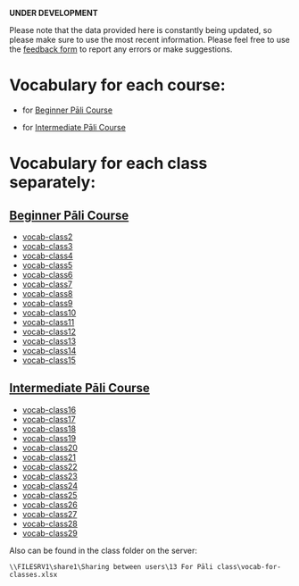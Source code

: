 
**UNDER DEVELOPMENT**

Please note that the data provided here is constantly being updated, so please make sure to use the most recent information. Please feel free to use the [feedback form](https://docs.google.com/forms/d/1Z8Jjt0-E0HNX7ygABIzAcrChG23M3IOyoZGQ-EDRzXY/) to report any errors or make suggestions.

# Vocabulary for each course:

- for [Beginner Pāli Course](./vocab_bpc.html)

- for [Intermediate Pāli Course](./vocab_ipc.html)


# Vocabulary for each class separately:

## [Beginner Pāli Course](https://sasanarakkha.github.io/study-tools/pali-class/pali-class.html)

- [vocab-class2](./vocab-class2.html)
- [vocab-class3](./vocab-class3.html)
- [vocab-class4](./vocab-class4.html)
- [vocab-class5](./vocab-class5.html)
- [vocab-class6](./vocab-class6.html)
- [vocab-class7](./vocab-class7.html)
- [vocab-class8](./vocab-class8.html)
- [vocab-class9](./vocab-class9.html)
- [vocab-class10](./vocab-class10.html)
- [vocab-class11](./vocab-class11.html)
- [vocab-class12](./vocab-class12.html)
- [vocab-class13](./vocab-class13.html)
- [vocab-class14](./vocab-class14.html)
- [vocab-class15](./vocab-class15.html)

## [Intermediate Pāli Course](https://sasanarakkha.github.io/study-tools/pali-class/pali-class-inter.html)

- [vocab-class16](./vocab-class16.html)
- [vocab-class17](./vocab-class17.html)
- [vocab-class18](./vocab-class18.html)
- [vocab-class19](./vocab-class19.html)
- [vocab-class20](./vocab-class20.html)
- [vocab-class21](./vocab-class21.html)
- [vocab-class22](./vocab-class22.html)
- [vocab-class23](./vocab-class23.html)
- [vocab-class24](./vocab-class24.html)
- [vocab-class25](./vocab-class25.html)
- [vocab-class26](./vocab-class26.html)
- [vocab-class27](./vocab-class27.html)
- [vocab-class28](./vocab-class28.html)
- [vocab-class29](./vocab-class29.html)

Also can be found in the class folder on the server:

`\\FILESRV1\share1\Sharing between users\13 For Pāli class\vocab-for-classes.xlsx`

